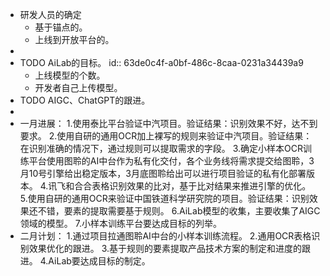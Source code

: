 - 研发人员的确定
	- 基于锚点的。
	- 上线到开放平台的。
-
- TODO AiLab的目标。
  id:: 63de0c4f-a0bf-486c-8caa-0231a34439a9
	- 上线模型的个数。
	- 开发者自己上传模型。
- TODO AIGC、ChatGPT的跟进。
-
- 一月进展：
  1.使用泰比平台验证中汽项目。验证结果：识别效果不好，达不到要求。
  2.使用自研的通用OCR加上裸写的规则来验证中汽项目。验证结果：在识别准确的情况下，通过规则可以提取需求的字段。
  3.确定小样本OCR训练平台使用图聆的AI中台作为私有化交付，各个业务线将需求提交给图聆，3月10号引擎给出稳定版本，3月底图聆给出可以进行项目验证的私有化部署版本。
  4.讯飞和合合表格识别效果的比对，基于比对结果来推进引擎的优化。
  5.使用自研的通用OCR来验证中国铁道科学研究院的项目。验证结果：识别效果还不错，要素的提取需要基于规则。
  6.AiLab模型的收集，主要收集了AIGC领域的模型。
  7.小样本训练平台要达成目标的列举。
- 二月计划：
  1.通过项目拉通图聆AI中台的小样本训练流程。
  2.通用OCR表格识别效果优化的跟进。
  3.基于规则的要素提取产品技术方案的制定和进度的跟进。
  4.AiLab要达成目标的制定。